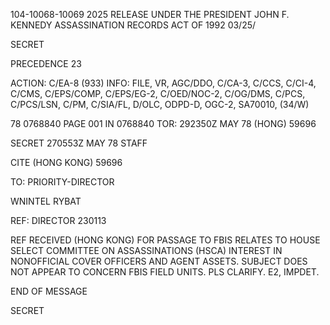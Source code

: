 104-10068-10069
2025 RELEASE UNDER THE PRESIDENT JOHN F. KENNEDY ASSASSINATION RECORDS ACT OF 1992
03/25/

SECRET

PRECEDENCE 23

ACTION: C/EA-8 (933) INFO: FILE, VR, AGC/DDO, C/CA-3, C/CCS, C/CI-4,
C/CMS, C/EPS/COMP, C/EPS/EG-2, C/OED/NOC-2, C/OG/DMS, C/PCS, C/PCS/LSN,
C/PM, C/SIA/FL, D/OLC, ODPD-D, OGC-2, SA70010, (34/W)

78 0768840 PAGE 001 IN 0768840
TOR: 292350Z MAY 78 (HONG) 59696

SECRET 270553Z MAY 78 STAFF

CITE (HONG KONG) 59696

TO: PRIORITY-DIRECTOR

WNINTEL RYBAT

REF: DIRECTOR 230113

REF RECEIVED (HONG KONG) FOR PASSAGE TO FBIS RELATES TO HOUSE
SELECT COMMITTEE ON ASSASSINATIONS (HSCA) INTEREST IN
NONOFFICIAL COVER OFFICERS AND AGENT ASSETS. SUBJECT DOES
NOT APPEAR TO CONCERN FBIS FIELD UNITS. PLS CLARIFY. E2, IMPDET.

END OF MESSAGE

SECRET
